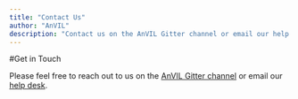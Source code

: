 ```yaml
---
title: "Contact Us"
author: "AnVIL"
description: "Contact us on the AnVIL Gitter channel or email our help desk."
---
```


#Get in Touch

Please feel free to reach out to us on the [AnVIL Gitter channel](https://gitter.im/anvil-project/Lobby) or email our [help desk](mailto:help@lists.anvilproject.org).

